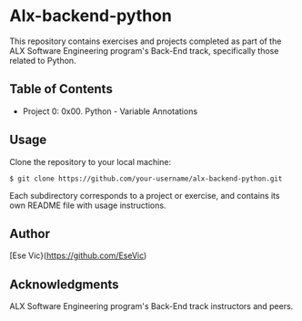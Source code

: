 # Alx-backend-python
This repository contains exercises and projects completed as part of the ALX Software Engineering program's Back-End track, specifically those related to Python.

## Table of Contents
- Project 0: 0x00. Python - Variable Annotations

## Usage
Clone the repository to your local machine:
```
$ git clone https://github.com/your-username/alx-backend-python.git
```
Each subdirectory corresponds to a project or exercise, and contains its own README file with usage instructions.

## Author
[Ese Vic}(https://github.com/EseVic)

## Acknowledgments
ALX Software Engineering program's Back-End track instructors and peers.

